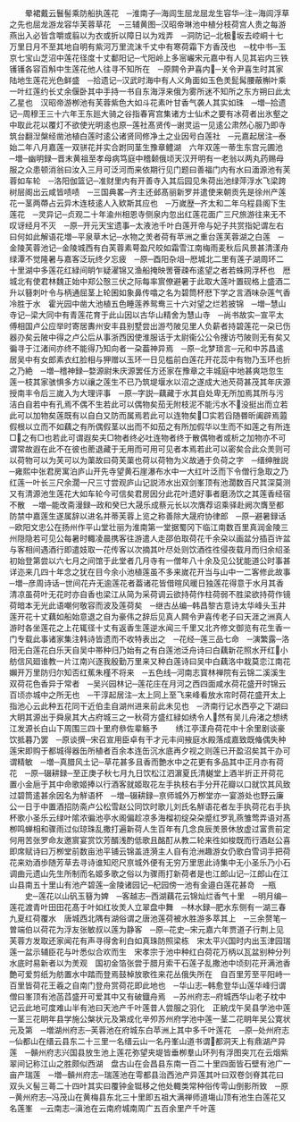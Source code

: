 <!-- { "loadSidebar": true } -->
　　晕裙戴云鬟髻乘防船执莲花　─淮南子─海闾生屈龙屈龙生容华─注─海闾浮草之先也屈龙游龙容华芙蓉草花　─三辅黄图─汉昭帝琳池中植分枝荷宫人贵之每游燕出入必皆含嚼或翦以为衣或折以障日以为戏弄　─洞防记─北极坂去崆峒十七万里日月不至其地自明有紫河万里流沫千丈中有寒荷霜下方香茂也　─枕中书─玉京七宝山芝沼中莲花径度十丈鄱阳记─弋阳岭上多宻巗宋元嘉中有人见其岩内三铁镬镬各容百斛中生莲花他人往寻不知所在　─原闗令尹喜内─关令尹喜生时其家陆地生莲花光色鲜盛　─拾遗记─汉武时海中有人义角面如玉色羙髭髯腰蔽槲叶乘一叶红莲约长丈余偃卧其中手持一书自东海浮来俄为雾所迷不知所之东方朔曰此太乙星也　汉昭帝游栁池有芙蓉紫色大如斗花素叶甘香气袭人其实如珠　─増─拾遗记─周穆王三十六年王东廵大骑之谷指春宵宫集诸方士仙术之要有冰荷者出氷壑之中取此花以覆灯不欲使光明逺也原─莲社髙贤传─谢灵运一见逺公肃然心服乃即寺筑台翻湼槃经凿池植白莲时逺公诸贤同修净土之业因号白莲社　─元嘉起居注─泰始二年八月嘉莲一双骈花并实合跗同茎生豫章鳢湖　六年双莲一蒂生东宫元圃池　─増─幽明録─晋末黄祖至孝母病笃庭中稽颡俄顷天汉开明有一老翁以两丸药赐母服之众患顿消翁曰汝入三月可泛河而来依期行见门题曰善福门内有水曰湎源池有芙蓉如车轮　─洛阳伽篮记─准财里内有开善寺入其后园见朱荷出池绿萍浮水飞梁跨树层阁出云咸皆啧啧　─三国典畧─齐主还邺髙丽新罗并遣使来朝贡先是徐州产莲花一茎两蔕占云异木连枝逺人入欵斯其应也　─万嵗歴─齐太和二年乌程县阁下生莲花　─灵异记─贞观二十年渝州相恩寺侧泉内忽出红莲花面广三尺旅游往来无不叹讶经月不灭　─原─开元天宝遗事─太液池千叶白莲开帝与妃子共赏指妃谓左右曰何如此解语花増─平泉草木记─水物之羙者荷有苹洲之重台莲芙蓉湖之白莲　─金陵芙蓉池记─金陵城西有白芙蓉素萼盈尺皎如霜雪江南梅雨麦秋后风景甚清漾舟绿潭不觉隆暑与嘉客泛玩终夕忘疲　─原─酉阳杂俎─厯城北二里有莲子湖周环二十里湖中多莲花红緑间眀乍疑濯锦又渔船掩映罟罾疎布逺望之者若蛛网浮杯也　厯城北有使君林魏正始中郑公慤三伏之际每率賔僚避暑于此取大莲叶置砚格上盛酒二升以簮刺叶令与柄通屈茎上轮囷如象鼻传噏之名为碧筒杯厯下学之言酒味杂莲气香冷胜于水　霍光园中凿大池植五色睡莲养鸳鸯三十六对望之烂若披锦　─増─慧山寺记─梁大同中有青莲花育于此山因以古华山精舍为慧山寺　─尚书故实─宣平太傅相国卢公应举时寄居夀州安丰县别墅尝出游芍陂见里人负薪者持碧莲花一朶已伤器刅矣云陂中得之卢公后从事浙西因使淮服话于太尉衞公公令捜访芍陂则无有矣又徧寻于江渚间亦终不能得乃知向者一朶葢神异焉　─原─北梦琐言─元和中苏昌逺居吴中有女郎素衣红脸相与狎赠以玉环一日见槛前白莲花开花蕊中有物乃玉环也折之乃絶　─増─稽神録─婺源尉朱庆源罢任方还家在豫章之丰城庭中地甚爽垲忽生莲一枝其家骇惧多方以禳之莲生不已乃筑堤堰水以沼之遂成大池芡荷甚茂其年庆源授南丰令后三嵗入为大理评事　─原─字説─藕藏于水其自处卑无所加焉其所与污洁白自若中有孔焉不偶不生若此可以偶物矣茄无附枝泥不能污水不没挺出而立若此可以加物矣莲既有以自白又防而属焉若此可以连物矣□实若舀随昬昕阖辟焉蕸假根以立而不如藕之有所偶假茎以出而不如茄之有所加假华以生而不如莲之有所连□之有□也若此可谓遐矣夫□物者终必吐连物者终于散偶物者或析之加物亦不可谓常故遐在此不在彼也蔤退藏于无用而可用可见者本焉若此可以密矣合此众羙则可以荷物可以为芙可以为蕖故曰荷芙蕖也荷以荷物为义故通于负荷之字　─缙绅脞説─雍熙中张君房寓泊庐山开先寺望黄石崖瀑布水中一大红叶泛而下令僧行急取之乃红莲一叶长三尺余濶一尺三寸尝观庐山记説沛水出双剑峯顶有池濶数百尺其深莫测又有清源池生莲花大如车轮今可信矣君房因分此花叶遗好事者磨汤饮之其莲香经宿不散　─増─能改斋漫録─政和癸巳大晟乐成蔡元长以次膺荐诏乘驿赴阙次膺至都防禁中嘉莲生遂属辞以进名并蒂芙蓉上览之称善除大晟府协律郎　─原─避暑録话─欧阳文忠公在扬州作平山堂壮丽为淮南第一堂据蜀冈下临江南数百里真润金陵三州隠隐若可见公每暑时輙凌晨携客往游遣人走邵伯取荷花千余朶以画盆分插百许盆与客相间遇酒行即遣妓取一花传客以次摘其叶尽处则饮酒徃徃侵夜载月而归余绍圣初始登第尝以六七月之间馆于此堂者几月寺有一僧年八十余及见公犹能道公时事甚详迩来几四十年念之犹在目今余小池植莲虽不多来嵗花开当与山中一二客修此故事─増─彦周诗话─世间花卉无逾莲花者葢诸花皆借暄风暖日独莲花得意于水月其香清凉虽荷叶无花时亦自香也梁江从简为采荷调云欲持荷作柱荷弱不胜梁欲持荷作镜荷暗本无光此语嘲何敬容而波及莲荷矣　─继古丛编─韩昌黎古意诗太华峰头玉井莲开花十丈藕如船始意退之自为豪伟之辞后见真人闗令尹喜传老子曰天涯之洲真人游时各坐莲花之上花辄径十丈有返香生莲逆水闻三千里又北齐修文御览有花生香一门专载此事诸家集注韩诗皆遗而不收特表出之　─花经─莲三品七命　─演繁露─洛阳无白莲花白乐天自吴中帯种归乃始有之有白莲池泛舟诗曰白藕新花照水开红小舫信风廻谁教一片江南兴逐我殷勤万里来又种白莲诗曰吴中白藕洛中栽莫恋江南花嬾开万里防归尔知否红蕉朱槿不将来　─五色线─河南志寳林禅院有云锦二溪溪生双荷花色香异于常者　─吴兴园林记─莲花庄在月河之西四面咸水荷花盛开时锦云百顷亦城中之所无也　─干淳起居注─太上同上至飞来峰看放水帘时荷花盛开太上指池心云此种五花同干近伯圭自湖州进来前此未见也　─济南行记水西亭之下湖曰大眀其源出于舜泉其大占府城三之一秋荷方盛红緑如绣令人然有吴儿舟渚之想绣江发源长白山下周围三四十里府叅佐辈觞予
　　绣江亭漾舟荷花中十余里剧谈豪饮抵暮乃罢　─原谈撰─宋召宣用臣卓有干才元丰间掖庭水殿落成嘉致既偹偶失种莲宋即购于都城得器缶所植者百余本连缶沉水底再夕视之则莲已开盈沼矣其干办可谓精敏　─増─真腊风土记─草花甚多且香而艶水中之花更有多品其中正月亦有荷花　─原─辍耕録─至正庚子秋七月九日饮松江泗濵夏氏清樾堂上酒半折正开荷花置小金巵于其中命歌姬捧以行酒客就姬取花左手执枝右手分开花瓣以口就饮其风致过碧筒逺甚余因名为觧语杯　─増─辍耕録─亰师城外万栁堂亦一宴游处也野云廉公一日于中置酒招防斋卢公松雪赵公同饮时歌儿刘氏名觧语花者左手执荷花右手执杯歌小圣乐云绿叶隂浓徧池亭水阁偏趁凉多海榴初绽朶朶蹙红罗乳燕雏莺弄语对髙栁鸣蝉相和骤雨过似琼珠乱撒打遍新荷人生百年有几念良辰羙景休放虚过富贵前定何用苦张罗命友邀賔宴赏饮芳醑浅酌低歌且酩酊从教二轮来徃如梭既而行酒赵公喜即席赋诗曰万栁堂前数亩池平铺云锦盖涟漪主人自有沧洲趣游女仍歌白雪词手把荷花来劝酒歩随芳草去寻诗谁知咫尺亰城外便有无穷万里思此诗集中无小圣乐乃小石调曲元遗山先生所制而名姬多歌之俗以为骤雨打新荷者是也江郎山记─江郎山在江山县南五十里山有池产碧莲─金陵诸园记─杞园傍一池有金邉白莲花甚竒　─瓶
　　史─莲花以山矾玉簮为婢　─客越志─西湖藕花云锦灿烂香气十里　─明月编─莲花渡青叶田田花髙于叶如红妆羙人立翠盘中舞　─林水録─肥水东侧有一湖三春九夏红荷覆水　唐城西北隅有湖俗谓之唐池莲荷被水胜游多萃其上　─三余赘笔─曽端伯以荷花为浮友张敏叔以莲为静客　─原─花史─宋元嘉六年贾道子行荆上见芙蓉方发取还家闻花有声寻得舍利白如真珠防照梁栋　宋太平兴国时内出玉津园瑞莲一盆示辅臣花与叶悉似合欢而生　宋孝宗于池中种红白荷花万柄以瓦盆别种分列水底时易新者以为羙观　国初金箔张尝于腊月索干石莲子乱撒池中顷刻花开满池香艶可爱剪纸为舫置水中踏而登焉鼓棹放歌徃来花丛俄失所在　自百里芳至平阳峙一百里皆荷花王羲之自南门登舟赏荷花即此地也　─华山志─韩愈登华山莲华峰归谓僧曰峯顶有池菡蓞盛开可爱其中又有破鐡舟焉　─苏州府志─府城西华山老子枕中记云此地可度难山半有池曰天池产千叶莲昔人尝服之羽化　正綂戊午吴县学池中莲一茎三花眀年县学施公槃状元及第成化辛夘苏州府学池中莲一茎二花眀年吴公寛状元及第　─増湖州府志─芙蓉池在府城东白苹洲上其中多千叶莲花　─原─处州府志─仙都山在缙云县东二十三里一名缙云山一名丹峯山道书谓都洞天上有鼎湖产异莲　─贑州府志兴国县放生池上莲花弥望夹堤皆垂栁羣山环列有浮图突兀在云烟紫翠间记称江山之胜颇似西湖　盘古山在会昌县东南一百二十里四面皆石壁有池广一亩产瑞莲　─増─贑州府志─瑞莲池在雩都县治西池产异莲其叶曰双卷剑脊其花曰双头义髻三蕚二十四叶其实曰覆钟金铤移之他处輙类常种俗传雩山倒影所致　─原─黄州府志─冯茂山在黄梅县东北三十里即五祖大满禅师道塲山顶有池生白莲花又名莲峯　─云南志─滇池在云南府城南周广五百余里产千叶莲
